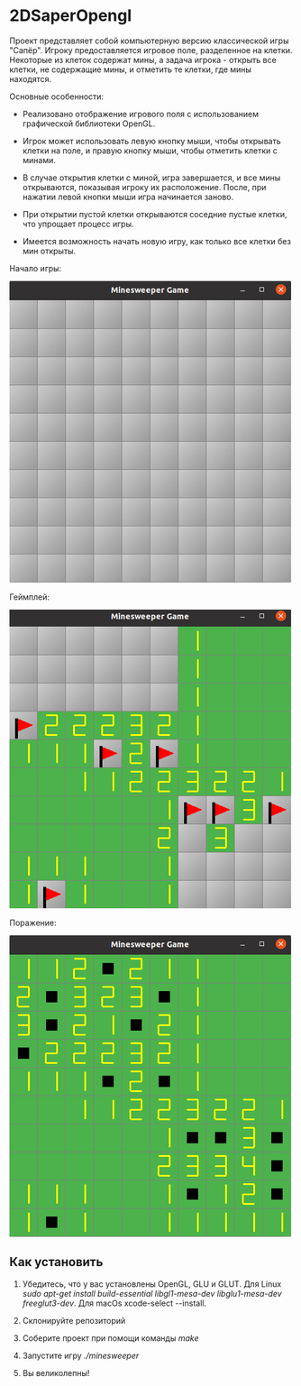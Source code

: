 # 2DSaperOpengl

Проект представляет собой компьютерную версию классической игры "Сапёр". Игроку предоставляется игровое поле, разделенное на клетки. Некоторые из клеток содержат мины, а задача игрока - открыть все клетки, не содержащие мины, и отметить те клетки, где мины находятся.

Основные особенности:
- Реализовано отображение игрового поля с использованием графической библиотеки OpenGL.
  
- Игрок может использовать левую кнопку мыши, чтобы открывать клетки на поле, и правую кнопку мыши, чтобы отметить клетки с минами.
  
- В случае открытия клетки с миной, игра завершается, и все мины открываются, показывая игроку их расположение. После, при нажатии левой кнопки мыши игра начинается заново.
  
- При открытии пустой клетки открываются соседние пустые клетки, что упрощает процесс игры.
  
- Имеется возможность начать новую игру, как только все клетки без мин открыты.

Начало игры:

![Начало игры](images/NewGame.png)

Геймплей:

![Геймплей](images/GameProcess.png)

Поражение:

![Поражение](images/Loss.png)
  
## Как установить

1. Убедитесь, что у вас установлены OpenGL, GLU и GLUT. Для Linux *sudo apt-get install build-essential libgl1-mesa-dev libglu1-mesa-dev freeglut3-dev*. Для macOs xcode-select --install.

2. Склонируйте репозиторий

3. Соберите проект при помощи команды *make*

4. Запустите игру *./minesweeper*

5. Вы великолепны!
